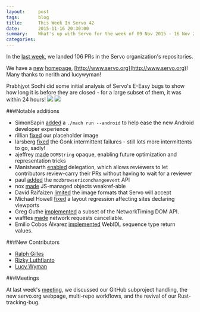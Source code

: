 ```yaml
---
layout:     post
tags:       blog
title:      This Week In Servo 42
date:       2015-11-16 20:30:00
summary:    What's up with Servo for the week of 09 Nov 2015 - 16 Nov 2015
categories:
---
```


In the [last week](https://github.com/pulls?page=1&q=is%3Apr+is%3Amerged+closed%3A2015-11-09..2015-11-16+user%3Aservo),
we landed 106 PRs in the Servo organization's repositories.

We have a [new](https://github.com/servo/servo.org/pull/5) [homepage](https://github.com/servo/servo.org/pull/6), [http://www.servo.org](http://www.servo.org)! Many thanks to nerith and lucywyman!

Prabhjyot Sodhi did some initial analysis of Servo's E-Easy bugs to show how long it is before they are closed - for a large subset of them, it was within 24 hours!
![](http://i.imgur.com/fE6PcS8.png)
![](http://i.imgur.com/baDkWZ1.png)

###Notable additions

 - SimonSapin [added](https://github.com/servo/servo/pull/8520) a `./mach run --android` to help ease the new Android developer experience
 - rillian [fixed](https://github.com/servo/servo/pull/8517) our placeholder image
 - larsberg [fixed](https://github.com/servo/mozjs/pull/63) the Gonk intermittent failures - still lots more intermittents to go, sadly!
 - ajeffrey [made](https://github.com/servo/servo/pull/8477) `DOMString` opaque, enabling future optimization and representation tricks
 - Manishearth [enabled](https://github.com/servo/saltfs/pull/161)  delegation, which allows reviewers to let contributors review-carry their PRs without having to wait for a reviewer
 - paul [added](https://github.com/servo/servo/pull/8449) the `mozbrowsericonchangeevent` API
 - nox [made](https://github.com/servo/servo/pull/8147) JS-managed objects weakref-able
 - David Raifaizen [limited](https://github.com/servo/servo/pull/8503) the image formats that Servo will accept
 - Michael Howell [fixed](https://github.com/servo/servo/pull/8538) a layout regression affecting sites declaring viewports
 - Greg Guthe [implemented](https://github.com/servo/servo/pull/7242) a subset of the NetworkTiming DOM API.
 - waffles [made](https://github.com/servo/servo/pull/7844) network requests cancellable.
 - Emilio Cobos Álvarez [implemented](https://github.com/servo/servo/pull/8412) WebIDL sequence type return values.

###New Contributors

 - [Ralph Gilles](https://github.com/rillian)
 - [Rizky Luthfianto](https://github.com/rilut)
 - [Lucy Wyman](https://github.com/lucywyman)

###Meetings

At last week's [meeting](https://github.com/servo/servo/wiki/Meeting-2015-11-09), we discussed our GitHub subproject handling, the new servo.org webpage, multi-repo workflows, and the revival of our Rust-tracking-bug.
